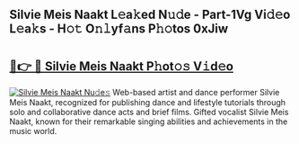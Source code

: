 ## Silvie Meis Naakt L𝚎a𝚔ed N𝚞𝚍e - Part-1Vg Vi𝚍𝚎o L𝚎a𝚔s - H𝚘𝚝 O𝚗𝚕yf𝚊ns P𝚑𝚘tos 0xJiw

# <h2><a href="http://kf50j9.oniu.top/?m=Silvie+Meis+Naakt">🔗👉 🔴 Silvie Meis Naakt P𝚑ot𝚘𝚜 V𝚒d𝚎o</a></h2>

[![Silvie Meis Naakt Nu𝚍e𝚜](https://i.imgur.com/0qMVB7G.gif)](http://kf50j9.oniu.top/?m=Silvie+Meis+Naakt)
Web-based artist and dance performer Silvie Meis Naakt, recognized for publishing dance and lifestyle tutorials through solo and collaborative dance acts and brief films. Gifted vocalist Silvie Meis Naakt, known for their remarkable singing abilities and achievements in the music world.  
